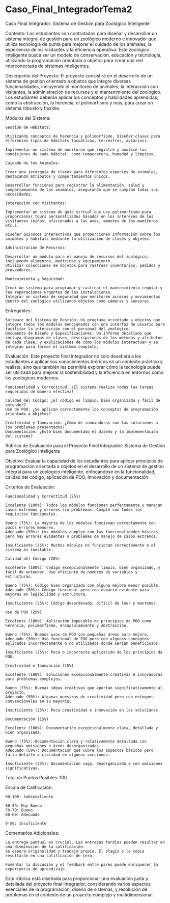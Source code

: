 # Caso_Final_IntegradorTema2

Caso Final Integrador: Sistema de Gestión para Zoológico Inteligente

Contexto: Los estudiantes son contratados para diseñar y desarrollar un sistema integral de gestión para un zoológico moderno e innovador que utiliza tecnología de punta para mejorar el cuidado de los animales, la experiencia de los visitantes y la eficiencia operativa. Este zoológico inteligente busca ser un modelo de conservación, educación y tecnología, utilizando la programación orientada a objetos para crear una red interconectada de sistemas inteligentes.

Descripción del Proyecto: El proyecto consistirá en el desarrollo de un sistema de gestión orientado a objetos que integre diversas funcionalidades, incluyendo el monitoreo de animales, la interacción con visitantes, la administración de recursos y el mantenimiento del zoológico. Los estudiantes deberán aplicar los conceptos y habilidades aprendidas, como la abstracción, la herencia, el polimorfismo y más, para crear un sistema robusto y flexible.

Módulos del Sistema:

    Gestión de Habitats:

    Utilizando conceptos de herencia y polimorfismo, diseñar clases para diferentes tipos de hábitats (acuáticos, terrestres, aviarios).

    Implementar un sistema de monitoreo que registre y analice las condiciones de cada hábitat, como temperatura, humedad y limpieza.

    Cuidado de los Animales:

    Crear una jerarquía de clases para diferentes especies de animales, destacando atributos y comportamientos únicos.

    Desarrollar funciones para registrar la alimentación, salud y comportamiento de los animales, asegurando que se cumplan todas sus necesidades.

    Interacción con Visitantes:

    Implementar un sistema de guía virtual que use polimorfismo para proporcionar tours personalizados basados en los intereses de los visitantes (niños, aficionados a las aves, amantes de los mamíferos, etc.).

    Diseñar quioscos interactivos que proporcionen información sobre los animales y hábitats mediante la utilización de clases y objetos.

    Administración de Recursos:

    Desarrollar un módulo para el manejo de recursos del zoológico, incluyendo alimentos, medicinas y equipamiento.
    Utilizar colecciones de objetos para rastrear inventarios, pedidos y proveedores.

    Mantenimiento y Seguridad:

    Crear un sistema para programar y rastrear el mantenimiento regular y las reparaciones urgentes de las instalaciones.
    Integrar un sistema de seguridad que monitoree accesos y movimientos dentro del zoológico utilizando objetos como cámaras y sensores.

Entregables:

    Software del Sistema de Gestión: Un programa orientado a objetos que integre todos los módulos mencionados con una interfaz de usuario para facilitar la interacción con el personal del zoológico.
    Documento de Diseño y Especificaciones: Un informe detallado que incluya diagramas de clases, descripciones de los métodos y atributos de cada clase, y explicaciones de cómo los módulos interactúan y se integran para formar el sistema completo.

Evaluación: Este proyecto final integrador no solo desafiará a los estudiantes a aplicar sus conocimientos teóricos en un contexto práctico y realista, sino que también les permitirá explorar cómo la tecnología puede ser utilizada para mejorar la sostenibilidad y la eficiencia en entornos como los zoológicos modernos.

    Funcionalidad y Correctitud: ¿El sistema realiza todas las tareas requeridas de manera efectiva?

    Calidad del Código: ¿El código es limpio, bien organizado y fácil de entender?
    Uso de POO: ¿Se aplican correctamente los conceptos de programación orientada a objetos?

    Creatividad y Innovación: ¿Cómo de innovadoras son las soluciones a los problemas presentados?
    Documentación: ¿Está bien documentado el diseño y la implementación del sistema?

Rúbrica de Evaluación para el Proyecto Final Integrador: Sistema de Gestión para Zoológico Inteligente

Objetivo: Evaluar la capacidad de los estudiantes para aplicar principios de programación orientada a objetos en el desarrollo de un sistema de gestión integral para un zoológico inteligente, enfocándose en la funcionalidad, calidad del código, aplicación de POO, innovación y documentación.

Criterios de Evaluación:

    Funcionalidad y Correctitud (25%)

    Excelente (100%): Todos los módulos funcionan perfectamente y manejan casos extremos y errores sin problemas. Cumple con todos los requisitos funcionales.

    Bueno (75%): La mayoría de los módulos funcionan correctamente con pocos errores menores.
    Adecuado (50%): Los módulos cumplen con las funcionalidades básicas, pero hay errores evidentes o problemas de manejo de casos extremos.

    Insuficiente (25%): Muchos módulos no funcionan correctamente o el sistema es inestable.

    Calidad del Código (20%)

    Excelente (100%): Código excepcionalmente limpio, bien organizado, y fácil de entender. Uso eficiente de nombres de variables y estructuras.

    Bueno (75%): Código bien organizado con alguna mejora menor posible.
    Adecuado (50%): Código funcional pero con espacio evidente para mejoras en legibilidad y estructura.

    Insuficiente (25%): Código desordenado, difícil de leer y mantener.

    Uso de POO (25%)

    Excelente (100%): Aplicación impecable de principios de POO como herencia, polimorfismo, encapsulamiento y abstracción.

    Bueno (75%): Buenos usos de POO con pequeñas áreas para mejora.
    Adecuado (50%): Uso funcional de POO pero con algunos conceptos aplicados incorrectamente o no utilizados donde serían beneficiosos.

    Insuficiente (25%): Poca o incorrecta aplicación de los principios de POO.

    Creatividad e Innovación (15%)

    Excelente (100%): Soluciones excepcionalmente creativas e innovadoras para problemas complejos.

    Bueno (75%): Buenas ideas creativas que aportan significativamente al proyecto.
    Adecuado (50%): Algunas muestras de creatividad pero con enfoques convencionales en su mayoría.

    Insuficiente (25%): Poca creatividad o innovación en las soluciones.

    Documentación (15%)

    Excelente (100%): Documentación excepcionalmente clara, detallada y bien organizada.

    Bueno (75%): Documentación clara y relativamente detallada con pequeñas omisiones o áreas desorganizadas.
    Adecuado (50%): Documentación que cubre los aspectos básicos pero falta detalle o claridad en algunas secciones.

    Insuficiente (25%): Documentación vaga, desorganizada o con omisiones significativas.

Total de Puntos Posibles: 100

Escala de Calificación:

    90-100: Sobresaliente

    80-89: Muy Bueno
    70-79: Bueno
    60-69: Adecuado

    0-59: Insuficiente

Comentarios Adicionales:

    La entrega puntual es crucial. Las entregas tardías pueden resultar en una disminución de la calificación.
    Se espera originalidad y trabajo propio. El plagio o la copia resultarán en una calificación de cero.

    Fomentar la discusión y el feedback entre pares puede enriquecer la experiencia de aprendizaje.

Esta rúbrica está diseñada para proporcionar una evaluación justa y detallada del proyecto final integrador, considerando varios aspectos esenciales de la programación, diseño de sistemas, y resolución de problemas en el contexto de un proyecto complejo y multidimensional.
